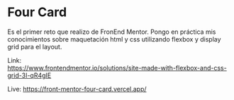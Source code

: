 # Four Card
Es el primer reto que realizo de FronEnd Mentor.
Pongo en práctica mis conocimientos sobre maquetación html y css utilizando flexbox y display grid para el layout.


Link:
<br>
https://www.frontendmentor.io/solutions/site-made-with-flexbox-and-css-grid-3I-qR4gIE

Live:
https://front-mentor-four-card.vercel.app/
